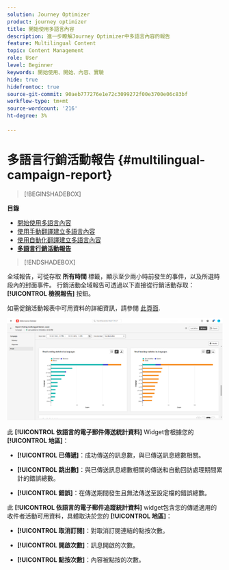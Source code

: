 ```yaml
---
solution: Journey Optimizer
product: journey optimizer
title: 開始使用多語言內容
description: 進一步瞭解Journey Optimizer中多語言內容的報告
feature: Multilingual Content
topic: Content Management
role: User
level: Beginner
keywords: 開始使用、開始、內容、實驗
hide: true
hidefromtoc: true
source-git-commit: 90aeb777276e1e72c3099272f00e3700e06c83bf
workflow-type: tm+mt
source-wordcount: '216'
ht-degree: 3%

---
```


# 多語言行銷活動報告 {#multilingual-campaign-report}

>[!BEGINSHADEBOX]

**目錄**

* [開始使用多語言內容](multilingual-gs.md)
* [使用手動翻譯建立多語言內容](multilingual-manual.md)
* [使用自動化翻譯建立多語言內容](multilingual-automated.md)
* **[多語言行銷活動報告](multilingual-report.md)**

>[!ENDSHADEBOX]

全域報告，可從存取 **所有時間** 標籤，顯示至少兩小時前發生的事件，以及所選時段內的封面事件。 行銷活動全域報告可透過以下直接從行銷活動存取： **[!UICONTROL 檢視報告]** 按鈕。

如需促銷活動報表中可用資料的詳細資訊，請參閱 [此頁面](../reports/campaign-global-report.md).

![](assets/report_multilingual.png)

此 **[!UICONTROL 依語言的電子郵件傳送統計資料]** Widget會根據您的 **[!UICONTROL 地區]**：

* **[!UICONTROL 已傳遞]**：成功傳送的訊息數，與已傳送訊息總數相關。

* **[!UICONTROL 跳出數]**：與已傳送訊息總數相關的傳送和自動回訪處理期間累計的錯誤總數。

* **[!UICONTROL 錯誤]**：在傳送期間發生且無法傳送至設定檔的錯誤總數。

此 **[!UICONTROL 依語言的電子郵件追蹤統計資料]** widget包含您的傳遞適用的收件者活動可用資料，具體取決於您的 **[!UICONTROL 地區]**：

* **[!UICONTROL 取消訂閱]**：對取消訂閱連結的點按次數。

* **[!UICONTROL 開啟次數]**：訊息開啟的次數。

* **[!UICONTROL 點按次數]**：內容被點按的次數。
